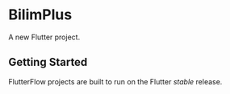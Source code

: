 # BilimPlus

A new Flutter project.

## Getting Started

FlutterFlow projects are built to run on the Flutter _stable_ release.
